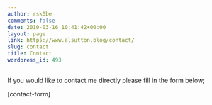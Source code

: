 ```yaml
---
author: rsk0be
comments: false
date: 2010-03-16 10:41:42+00:00
layout: page
link: https://www.alsutton.blog/contact/
slug: contact
title: Contact
wordpress_id: 493
---
```


If you would like to contact me directly please fill in the form below;

[contact-form]


